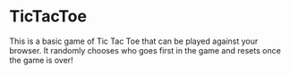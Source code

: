 # TicTacToe

This is a basic game of Tic Tac Toe that can be played against your browser. It randomly chooses who goes first in the game and resets once the game is over! 
